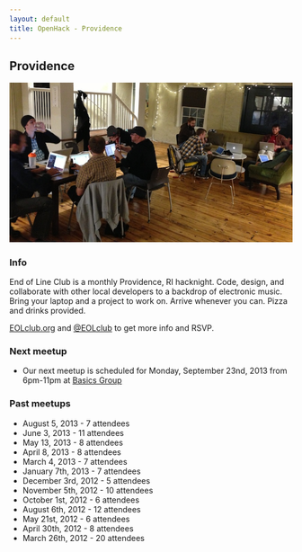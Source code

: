 ```yaml
---
layout: default
title: OpenHack - Providence
---
```


## Providence

![Photo of EOLclub December 3, 2012 meetup](/providence/eolclub.jpg)

### Info

End of Line Club is a monthly Providence, RI hacknight. Code, design, and collaborate with other local developers to a backdrop of electronic music. Bring your laptop and a project to work on. Arrive whenever you can. Pizza and drinks provided.

[EOLclub.org](http://eolclub.org) and [@EOLclub](https://twitter.com/EOLclub) to get more info and RSVP.

### Next meetup

* Our next meetup is scheduled for Monday, September 23nd, 2013 from 6pm-11pm at [Basics Group](http://basicsgroup.com)

### Past meetups

* August 5, 2013 - 7 attendees
* June 3, 2013 - 11 attendees
* May 13, 2013 - 8 attendees
* April 8, 2013 - 8 attendees
* March 4, 2013 - 7 attendees
* January 7th, 2013 - 7 attendees
* December 3rd, 2012 - 5 attendees
* November 5th, 2012 - 10 attendees
* October 1st, 2012 - 6 attendees
* August 6th, 2012 - 12 attendees
* May 21st, 2012 - 6 attendees
* April 30th, 2012 - 8 attendees
* March 26th, 2012 - 20 attendees
